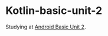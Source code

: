 # Kotlin-basic-unit-2
Studying at  <a href="https://developer.android.com/courses/android-basics-kotlin/unit-2">Android Basic Unit 2</a>.
